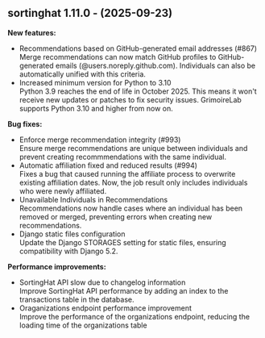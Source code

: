 ## sortinghat 1.11.0 - (2025-09-23)

**New features:**

 * Recommendations based on GitHub-generated email addresses (#867)\
   Merge recommendations can now match GitHub profiles to GitHub-
   generated emails (<username>@users.noreply.github.com). Individuals
   can also be automatically unified with this criteria.
 * Increased minimum version for Python to 3.10\
   Python 3.9 reaches the end of life in October 2025. This means it
   won't receive new updates or patches to fix security issues.
   GrimoireLab supports Python 3.10 and higher from now on.

**Bug fixes:**

 * Enforce merge recommendation integrity (#993)\
   Ensure merge recommendations are unique between individuals and
   prevent creating recommmendations with the same individual.
 * Automatic affiliation fixed and reduced results (#994)\
   Fixes a bug that caused running the affiliate process to overwrite
   existing affiliation dates. Now, the job result only includes
   individuals who were newly affiliated.
 * Unavailable Individuals in Recommendations\
   Recommendations now handle cases where an individual has been removed
   or merged, preventing errors when creating new recommendations.
 * Django static files configuration\
   Update the Django STORAGES setting for static files, ensuring
   compatibility with Django 5.2.

**Performance improvements:**

 * SortingHat API slow due to changelog information\
   Improve SortingHat API performance by adding an index to the
   transactions table in the database.
 * Oraganizations endpoint performance improvement\
   Improve the performance of the organizations endpoint, reducing the
   loading time of the organizations table

